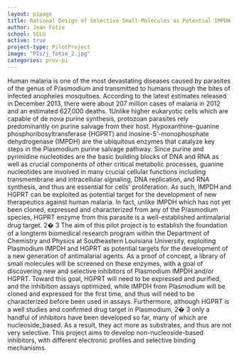 ```yaml
---
layout: pipage
title: Rational Design of Selective Small-Molecules as Potential IMPDH Inhibitors
author: Jean Fotie
school: SELU
active: true
project-type: PilotProject
image: "PIs/j_fotie_2.jpg"
categories: prev-pi
---
```



<p>Human malaria is one of the most devastating diseases caused by parasites of the genus of P/asmodium and transmitted to humans through the bites of infected anopheles mosquitoes. According to the latest estimates released in December 2013, there were about 207 million cases of malaria in 2012 and an estimated 627,000 deaths. 1Unlike higher eukaryotic cells which are capable of de nova purine synthesis, protozoan parasites rely predominantly on purine salvage from their host. Hypoxanthine-guanine phosphoribosyltransferase {HGPRT) and inosine-5'-monophosphate dehydrogenase {IMPDH) are the ubiquitous enzymes that catalyze key steps in the Plasmodium purine salvage pathway. Since purine and pyrimidine nucleotides are the basic building blocks of DNA and RNA as well as crucial components of other critical metabolic processes, guanine nucleotides are involved in many crucial cellular functions including transmembrane and intracellular signaling, DNA replication, and RNA synthesis, and thus are essential for cells' proliferation. As such, IMPDH and HGPRT can be exploited as potential target for the development of new therapeutics against human malaria. In fact, unlike IMPDH which has not yet been cloned, expressed and characterized from any of the P/asmodium species, HGPRT enzyme from this parasite is a well-established antimalarial drug target. 2� 3 The aim of this pilot project is to establish the foundation of a longterm biomedical research program within the Department of Chemistry and Physics at Southeastern Louisiana University, exploiting Plasmodium IMPDH and HGPRT as potential targets for the development of a new generation of antimalarial agents. As a proof of concept, a library of small molecules will be screened on these enzymes, with a goal of discovering new and selective inhibitors of Plasmodium IMPDH and/or HGPRT. Toward this goal, HGPRT will need to be expressed and purified, and the inhibition assays optimized, while IMPDH from Plasmodium will be cloned and expressed for the first time, and thus will need to be characterized before been used in assays. Furthermore, although HGPRT is a well studies and confirmed drug target in Plasmodium, 2� 3 only a handful of inhibitors have been developed so far, many of which are nucleoside_based. As a result, they act more as substrates, and thus are not very selective. This project aims to develop non-nucleoside-based inhibitors, with different electronic profiles and selective binding mechanisms.</p>
